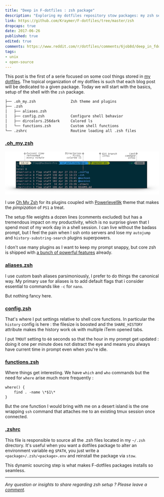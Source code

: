 ```yaml
---
title: "Deep in F-dotfiles : zsh package"
description: "Exploring my dotfiles repository stow packages: my zsh setup"
link: https://github.com/Kraymer/F-dotfiles/tree/master/zsh
dropcaps: true
date: 2017-06-26
published: true
edited: true
comments: https://www.reddit.com/r/dotfiles/comments/6job8d/deep_in_fdotfiles_zsh_package/?st=jcuylvlm&sh=bf2ae47e
tags:
- unix
- open-source
---
```


This post is the first of a serie focused on some cool things stored in
[my dotfiles](https://github.com/Kraymer/F-dotfiles).
The topical organization of my dotfiles is such that each blog post will be dedicated to a given
package. Today we will start with the basics, setup of the shell with the `zsh` package.

    ├── .oh_my.zsh                Zsh theme and plugins
    ├── .zsh
    │   ├── aliases.zsh
    │   ├── config.zsh            Configure shell behavior
    │   ├── dircolors.256dark     Colored ls
    │   └── functions.zsh         Custom shell functions
    └── .zshrc                    Routine loading all .zsh files

### [.oh_my.zsh](https://github.com/Kraymer/F-dotfiles/blob/master/zsh/.oh_my.zsh)

![zsh prompt](/public/img/posts/zshprompt.png)

I use [Oh My Zsh](https://github.com/robbyrussell/oh-my-zsh) for its plugins coupled with
[Powerlevel9k](https://github.com/bhilburn/powerlevel9k) theme that makes the *pimpization* of `PS1`
a treat.

The setup file weights a dozen lines (comments excluded) but has a tremendous impact on my
productivity, which is no surprise given that I spend most of my work day in a shell session.
I can live without the badass prompt, but I feel the pain when I ssh onto servers and lose my
`autojump` and `history-substring-search` plugins superpowers.

I don't use many plugins as I want to keep my prompt snappy, but core zsh is shipped with [a bunch
of powerful features](https://code.joejag.com/2014/why-zsh.html) already.

### [aliases.zsh](https://github.com/Kraymer/F-dotfiles/blob/master/zsh/.zsh/aliases.zsh)

I use custom bash aliases parsimoniously, I prefer to do things the canonical way.
My primary use for aliases is to add default flags that i consider essential to commands like `-c` for `nano`.

But nothing fancy here.

### [config.zsh](https://github.com/Kraymer/F-dotfiles/blob/master/zsh/.zsh/config.zsh)

That's where I put settings relative to shell core functions.
In particular the `history` config is here : the filesize is boosted and the `SHARE_HISTORY` attribute
makes the history work ok with multiple iTerm opened tabs.

I put `TMOUT` setting to `60` seconds so that the hour in my prompt get updated : doing it one per
minute does not distract the eye and means you always have current time in prompt even when you're
idle.

### [functions.zsh](https://github.com/Kraymer/F-dotfiles/blob/master/zsh/.zsh/functions.zsh)

Where things get interesting.
We have `which` and `who` commands but the need for `where` arise much more frequently :

    where() {
        find . -name \*$1\*
    }

But the one function I would bring with me on a desert island is the one wrapping `ssh` command
that attaches me to an existing tmux session once connected.

### [.zshrc](https://github.com/Kraymer/F-dotfiles/blob/master/zsh/.zshrc)

This file is responsible to source all the .zsh files located in my `~/.zsh` directory.
It's useful when you want a dotfiles package to alter an environment variable eg `$PATH`, you just
write a `<package>/.zsh/<package>.env` and reinstall the package via `stow`.

This dynamic sourcing step is what makes F-dotfiles packages installs so seamless.

---

*Any question or insights to share regarding zsh setup ? Please leave a [comment](https://github.com/Kraymer/kraymer.github.com/issues/11).*


